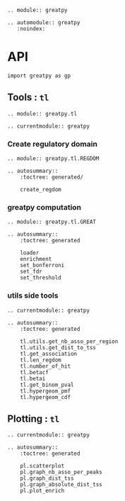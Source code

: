 ```{eval-rst}
.. module:: greatpy
```

```{eval-rst}
.. automodule:: greatpy
   :noindex:
```
# API
```
import greatpy as gp
```

## Tools : `tl`
```{eval-rst}
.. module:: greatpy.tl
```

```{eval-rst}
.. currentmodule:: greatpy
```
### Create regulatory domain 

```{eval-rst}
.. module:: greatpy.tl.REGDOM
```

```{eval-rst}	
.. autosummary::
    :toctree: generated/

    create_regdom
```

### greatpy computation
```{eval-rst}
.. module:: greatpy.tl.GREAT
```

```{eval-rst}
.. autosummary::
    :toctree: generated

    loader
    enrichment
    set_bonferroni
    set_fdr
    set_threshold
```
### utils side tools
```{eval-rst}
.. currentmodule:: greatpy

.. autosummary::
    :toctree: generated

    tl.utils.get_nb_asso_per_region 
    tl.utils.get_dist_to_tss
    tl.get_association
    tl.len_regdom 
    tl.number_of_hit
    tl.betacf
    tl.betai
    tl.get_binom_pval 
    tl.hypergeom_pmf 
    tl.hypergeom_cdf
```

## Plotting : `tl`
```{eval-rst}
.. currentmodule:: greatpy

.. autosummary::
    :toctree: generated

    pl.scatterplot
    pl.graph_nb_asso_per_peaks
    pl.graph_dist_tss
    pl.graph_absolute_dist_tss
    pl.plot_enrich
```
